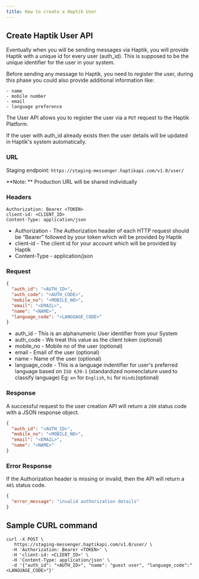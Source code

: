 ```yaml
---
title: How to create a Haptik User
---
```


## Create Haptik User API

Eventually when you will be sending messages via Haptik, you will provide Haptik with a unique id for every user (auth_id). This is supposed to be the unique identifier for the user in your system.

Before sending any message to Haptik, you need to register the user, during this phase you could also provide additional information like:

	- name
	- mobile number
	- email
	- language preference

The User API allows you to register the user via a `PUT` request to the Haptik Platform.

If the user with auth_id already exists then the user details will be updated in Haptik's system automatically.

### URL

Staging endpoint: `https://staging-messenger.haptikapi.com/v1.0/user/`

**Note: ** Production URL will be shared individually

### Headers

```
Authorization: Bearer <TOKEN>
client-id: <CLIENT_ID>
Content-Type: application/json
```

- Authorization - The Authorization header of each HTTP request should be “Bearer” followed by your token which will be provided by Haptik
- client-id - The client id for your account which will be provided by Haptik
- Content-Type - application/json

### Request

```json
{
  "auth_id": "<AUTH_ID>",
  "auth_code": "<AUTH_CODE>",
  "mobile_no": "<MOBILE_NO>",
  "email": "<EMAIL>",
  "name": "<NAME>",
  "language_code": "<LANGUAGE_CODE>"
}
```

- auth_id - This is an alphanumeric User identifier from your System
- auth_code - We treat this value as the client token (optional)
- mobile_no - Mobile no of the user (optional)
- email - Email of the user (optional)
- name - Name of the user (optional)
- language_code - This is a language indentifier for user's preferred language based on `ISO 639-1` (standardized nomenclature used to classify language)
                  Eg: `en` for `English`, 
                      `hi` for `Hindi`(optional)

### Response

A successful request to the user creation API will return a `200` status code with a JSON response object.

```json
{
  "auth_id": "<AUTH_ID>",
  "mobile_no": "<MOBILE_NO>",
  "email": "<EMAIL>",
  "name": "<NAME>"
}
```

### Error Response

If the Authorization header is missing or invalid, then the API will return a `401` status code.

```json
{
  "error_message": "invalid authorization details"
}
```

## Sample CURL command

```
curl -X POST \
   https://staging-messenger.haptikapi.com/v1.0/user/ \
  -H 'Authorization: Bearer <TOKEN>' \
  -H 'client-id: <CLIENT_ID>' \
  -H 'Content-Type: application/json' \
  -d '{"auth_id": "<AUTH_ID>", "name": "guest user", "language_code":"<LANGUAGE_CODE>"}'
```
